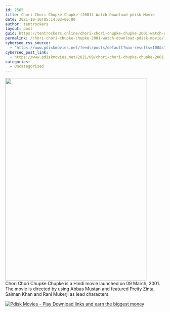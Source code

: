 ```yaml
---
id: 2565
title: Chori Chori Chupke Chupke (2001) Watch Download pdisk Movie
date: 2021-10-16T05:14:03+00:00
author: tentrockers
layout: post
guid: https://tentrockers.online/chori-chori-chupke-chupke-2001-watch-download-pdisk-movie/
permalink: /chori-chori-chupke-chupke-2001-watch-download-pdisk-movie/
cyberseo_rss_source:
  - 'https://www.pdiskmovies.net/feeds/posts/default?max-results=100&start-index=401'
cyberseo_post_link:
  - https://www.pdiskmovies.net/2021/09/chori-chori-chupke-chupke-2001-watch.html
categories:
  - Uncategorized
---
```

<div class="separator">
  <a href="https://1.bp.blogspot.com/-bZPypAA5m5s/YUV4NdIuiwI/AAAAAAAAAMg/_PRt6F9jtRkNwsOs-nIyYDOLj8s44N5JwCLcBGAsYHQ/s1435/Chatur%2BSingh%2BTwo%2BStar%2B%25282011%2529%2BWatch%2BDownload%2Bpdisk%2BMovie.jpg" imageanchor="1"><img loading="lazy" border="0" data-original-height="1435" data-original-width="1000" height="640" src="https://1.bp.blogspot.com/-bZPypAA5m5s/YUV4NdIuiwI/AAAAAAAAAMg/_PRt6F9jtRkNwsOs-nIyYDOLj8s44N5JwCLcBGAsYHQ/w446-h640/Chatur%2BSingh%2BTwo%2BStar%2B%25282011%2529%2BWatch%2BDownload%2Bpdisk%2BMovie.jpg" width="446" /></a>
</div>



<div>
  <span>Chori Chori Chupke Chupke is a Hindi movie launched on 09 March, 2001. The movie is directed by using Abbas Mustan and featured Preity Zinta, Salman Khan and Rani Mukerji as lead characters.</span>
</div>

[![](https://1.bp.blogspot.com/-KJZYdQTn3nw/YS8VdIdXMyI/AAAAAAAAaw4/BR8dsGkpxw0T8C_4G4ALfMA7cP79KN3kwCLcBGAsYHQ/w400-h58/play_download_buttuons-removebg-preview.png "Pdisk Movies - Play Download links and earn the biggest money")](https://pdisklink.com/1/bnYybDYxMDA1Z3p2?dn=1)